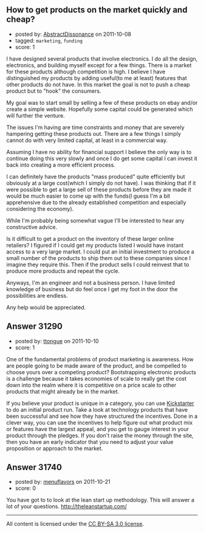 ## How to get products on the market quickly and cheap?

- posted by: [AbstractDissonance](https://stackexchange.com/users/-1/13739-abstractdissonance) on 2011-10-08
- tagged: `marketing`, `funding`
- score: 1

I have designed several products that involve electronics. I do all the design, electronics, and building myself except for a few things. There is a market for these products although competition is high. I believe I have distinguished my products by adding useful(to me at least) features that other products do not have. In this market the goal is not to push a cheap product but to "hook" the consumers.

My goal was to start small by selling a few of these products on ebay and/or create a simple website. Hopefully some capital could be generated which will further the venture.

The issues I'm having are time constraints and money that are severely hampering getting these products out. There are a few things I simply cannot do with very limited capital, at least in a commercial way.

Assuming I have no ability for financial support I believe the only way is to continue doing this very slowly and once I do get some capital I can invest it back into creating a more efficient process.

I can definitely have the products "mass produced" quite efficiently but obviously at a large cost(which I simply do not have). I was thinking that if it were possible to get a large sell of these products before they are made it would be much easier to come up with the funds(I guess I'm a bit apprehensive due to the already established competition and especially considering the economy).

While I'm probably being somewhat vague I'll be interested to hear any constructive advice. 

Is it difficult to get a product on the inventory of these larger online retailers? I figured if I could get my products listed I would have instant access to a very large market. I could put an initial investment to produce a small number of the products to ship them out to these companies since I imagine they require this. Then if the product sells I could reinvest that to produce more products and repeat the cycle.

Anyways, I'm an engineer and not a business person. I have limited knowledge of business but do feel once I get my foot in the door the possibilities are endless. 

Any help would be appreciated.




## Answer 31290

- posted by: [ttongue](https://stackexchange.com/users/-1/13655-ttongue) on 2011-10-10
- score: 1

<p>One of the fundamental problems of product marketing is awareness. How are people going to be made aware of the product, and be compelled to choose yours over a competing product? Bootstrapping electronic products is a challenge because it takes economies of scale to really get the cost down into the realm where it is competitive on a price scale to other products that might already be in the market.</p>

<p>If you believe your product is unique in a category, you can use <a href="http://www.kickstarter.com/" rel="nofollow">Kickstarter</a> to do an initial product run. Take a look at technology products that have been successful and see how they have structured the incentives. Done in a clever way, you can use the incentives to help figure out what product mix or features have the largest appeal, and you get to gauge interest in your product through the pledges. If you don't raise the money through the site, then you have an early indicator that you need to adjust your value proposition or approach to the market.</p>



## Answer 31740

- posted by: [menuflavors](https://stackexchange.com/users/-1/13964-menuflavors) on 2011-10-21
- score: 0

You have got to to look at the lean start up methodology.  This will answer a lot of your questions. http://theleanstartup.com/



---

All content is licensed under the [CC BY-SA 3.0 license](https://creativecommons.org/licenses/by-sa/3.0/).
